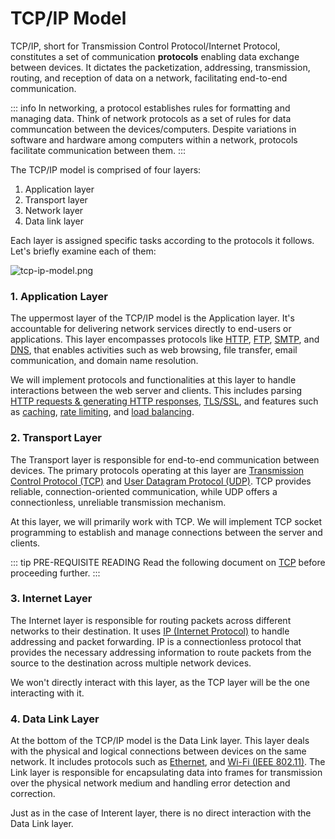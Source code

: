 # TCP/IP Model

TCP/IP, short for Transmission Control Protocol/Internet Protocol, constitutes a set of communication **protocols** enabling data exchange between devices. It dictates the packetization, addressing, transmission, routing, and reception of data on a network, facilitating end-to-end communication.

::: info
In networking, a protocol establishes rules for formatting and managing data. Think of network protocols as a set of rules for data communcation between the devices/computers. Despite variations in software and hardware among computers within a network, protocols facilitate communication between them.
:::

The TCP/IP model is comprised of four layers:

1. Application layer
2. Transport layer
3. Network layer
4. Data link layer

Each layer is assigned specific tasks according to the protocols it follows. Let's briefly examine each of them:

![tcp-ip-model.png](/assets/resources/tcp-ip-model.png)

### **1. Application Layer**

The uppermost layer of the TCP/IP model is the Application layer. It's accountable for delivering network services directly to end-users or applications. This layer encompasses protocols like [HTTP](https://en.wikipedia.org/wiki/HTTP), [FTP](https://en.wikipedia.org/wiki/File_Transfer_Protocol), [SMTP](https://en.wikipedia.org/wiki/Simple_Mail_Transfer_Protocol), and [DNS](https://en.wikipedia.org/wiki/Domain_Name_System), that enables activities such as web browsing, file transfer, email communication, and domain name resolution.

We will implement protocols and functionalities at this layer to handle interactions between the web server and clients. This includes parsing [HTTP requests & generating HTTP responses](https://en.wikipedia.org/wiki/HTTP), [TLS/SSL](https://en.wikipedia.org/wiki/Transport_Layer_Security), and features such as [caching](<https://en.wikipedia.org/wiki/Cache_(computing)>), [rate limiting](https://en.wikipedia.org/wiki/Rate_limiting), and [load balancing](<https://en.wikipedia.org/wiki/Load_balancing_(computing)>).

### **2. Transport Layer**

The Transport layer is responsible for end-to-end communication between devices. The primary protocols operating at this layer are [Transmission Control Protocol (TCP)](https://en.wikipedia.org/wiki/Transmission_Control_Protocol) and [User Datagram Protocol (UDP)](https://en.wikipedia.org/wiki/User_Datagram_Protocol). TCP provides reliable, connection-oriented communication, while UDP offers a connectionless, unreliable transmission mechanism.

At this layer, we will primarily work with TCP. We will implement TCP socket programming to establish and manage connections between the server and clients.

::: tip PRE-REQUISITE READING
Read the following document on [TCP](/guides/resources/tcp) before proceeding further.
:::

### **3. Internet Layer**

The Internet layer is responsible for routing packets across different networks to their destination. It uses [IP (Internet Protocol)](https://en.wikipedia.org/wiki/Internet_Protocol) to handle addressing and packet forwarding. IP is a connectionless protocol that provides the necessary addressing information to route packets from the source to the destination across multiple network devices.

We won't directly interact with this layer, as the TCP layer will be the one interacting with it.

### **4. Data Link Layer**

At the bottom of the TCP/IP model is the Data Link layer. This layer deals with the physical and logical connections between devices on the same network. It includes protocols such as [Ethernet](https://en.wikipedia.org/wiki/Ethernet), and [Wi-Fi (IEEE 802.11)](https://en.wikipedia.org/wiki/IEEE_802.11). The Link layer is responsible for encapsulating data into frames for transmission over the physical network medium and handling error detection and correction.

Just as in the case of Interent layer, there is no direct interaction with the Data Link layer.
